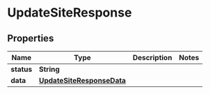 
# UpdateSiteResponse

## Properties
Name | Type | Description | Notes
------------ | ------------- | ------------- | -------------
**status** | **String** |  | 
**data** | [**UpdateSiteResponseData**](UpdateSiteResponseData.md) |  | 



